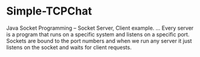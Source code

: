 # Simple-TCPChat

Java Socket Programming – Socket Server, Client example. ... Every server is a program that runs on a specific system and listens on a specific port. Sockets are bound to the port numbers and when we run any server it just listens on the socket and waits for client requests.
